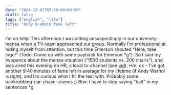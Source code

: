 ```yaml
---
date: "2004-12-01T07:50:00+00:00"
draft: false
tags: ["english", "life"]
title: "Only 9:40min fame left"
---
```

I’m on telly! This afternoon I was sitting unsuspectingly in our
university-mensa when a TV-team approached our group. Normally I’m
professional at hiding myself from attention, but this time Emerson
shouted “Here, take Ingo!” (Todo: Come up with some payback for
Emerson \*g\*). So I said my twopence about the mensa-situation
(“1500 students vs. 200 chairs”), and was aired this evening on HR,
a local tv-channel (see
[vid](http://www.pixxelschubser.de/fileadmin/vid/mensa_hr/mensa_dsl.mov)).
Hm, ok – I’ve got another 9:40 minutes of fame left in average for
my lifetime (if Andy Warhol is right), and I’m curious what I fill
the rest with. Probably some bankrobbing-car-chase-scenes ;) Btw: I
have to stop saying “halt” in my sentences \*g



